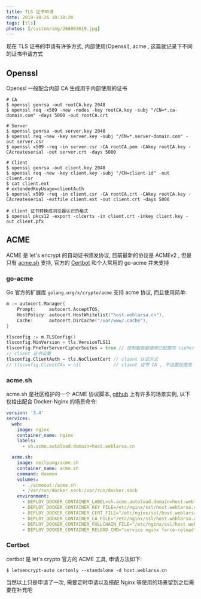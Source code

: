 ```yaml
---
title: TLS 证书申请
date: 2019-10-26 10:18:20
tags: [tls]
photos: [/custom/img/266062619.jpg]
---
```


现在 TLS 证书的申请有许多方式, 内部使用(Openssl), acme , 这篇就记录下不同的证书申请方式

## Openssl

Openssl 一般配合内部 CA 生成用于内部使用的证书

```shell
# CA
$ openssl genrsa -out rootCA.key 2048
$ openssl req -x509 -new -nodes -key rootCA.key -subj "/CN=*.ca-domain.com" -days 5000 -out rootCA.crt
```

```shell
# Server
$ openssl genrsa -out server.key 2048
$ openssl req -new -key server.key -subj "/CN=*.server-domain.com" -out server.csr
$ openssl x509 -req -in server.csr -CA rootCA.pem -CAkey rootCA.key -CAcreateserial -out server.crt -days 5000
```

```shell
# Client
$ openssl genrsa -out client.key 2048
$ openssl req -new -key client.key -subj "/CN=client-id" -out client.csr
$ cat client.ext
# extendedKeyUsage=clientAuth
$ openssl x509 -req -in client.csr -CA rootCA.crt -CAkey rootCA.key -CAcreateserial -extfile client.ext -out client.crt -days 5000
```

```shell
# client 证书转换成浏览器认识的格式
$ openssl pkcs12 -export -clcerts -in client.crt -inkey client.key -out client.pfx
```

## ACME

ACME 是 let's encrypt 的自动证书颁发协议, 目前最新的协议是 ACMEv2 , 但是只有 [acme.sh](https://github.com/Neilpang/acme.sh) 支持, 官方的 [Certbot](https://github.com/certbot/certbot) 和个人常用的 go-acme 并未支持

### go-acme

Go 官方的扩展库 `golang.org/x/crypto/acme` 支持 acme 协议, 而且使用简单:

```go
m := autocert.Manager{
	Prompt:     autocert.AcceptTOS,
	HostPolicy: autocert.HostWhitelist("host.weblarsa.cn"),
	Cache:      autocert.DirCache("/var/www/.cache"),
}

tlsconfig := m.TLSConfig()
tlsconfig.MinVersion = tls.VersionTLS11
tlsconfig.PreferServerCipherSuites = true // 控制服务器使用已配置的 cipherSuites 顺序
// client 证书设置
tlsconfig.ClientAuth = tls.NoClientCert // client 认证方式
// tlsconfig.ClientCAs = nil            // client 证书 CA , 不设置则使用 server 的 CA 集
```

### acme.sh

acme.sh 是社区维护的一个 ACME 协议脚本, [github](https://github.com/Neilpang/acme.sh) 上有许多的场景实例, 以下仅给出配合 Docker-Nginx 的场景命令:

```yaml
version: '3.4'
services:
  web:
    image: nginx
    container_name: nginx
    labels:
      - sh.acme.autoload.domain=host.weblarsa.cn

  acme.sh:
    image: neilpang/acme.sh
    container_name: acme.sh
    command: daemon
    volumes:
      - ./acmeout:/acme.sh
      - /var/run/docker.sock:/var/run/docker.sock
    environment:
      - DEPLOY_DOCKER_CONTAINER_LABEL=sh.acme.autoload.domain=host.weblarsa.cn
      - DEPLOY_DOCKER_CONTAINER_KEY_FILE=/etc/nginx/ssl/host.weblarsa.cn/key.pem
      - DEPLOY_DOCKER_CONTAINER_CERT_FILE="/etc/nginx/ssl/host.weblarsa.cn/cert.pem"
      - DEPLOY_DOCKER_CONTAINER_CA_FILE="/etc/nginx/ssl/host.weblarsa.cn/ca.pem"
      - DEPLOY_DOCKER_CONTAINER_FULLCHAIN_FILE="/etc/nginx/ssl/host.weblarsa.cn/full.pem"
      - DEPLOY_DOCKER_CONTAINER_RELOAD_CMD="service nginx force-reload"
```

### Certbot

certbot 是 let's crypto 官方的 ACME 工具, 申请方法如下:

```shell
$ letsencrypt-auto certonly --standalone -d host.weblarsa.cn
```

当然以上只是申请了一次, 需要定时申请以及搭配 Nginx 等使用的场景留到之后需要在补充吧
